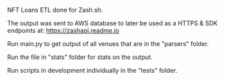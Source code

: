 NFT Loans ETL done for Zash.sh.

The output was sent to AWS database to later be used as a HTTPS & SDK endpoints at: https://zashapi.readme.io

Run main.py to get output of all venues that are in the "parsers" folder.

Run the file in "stats" folder for stats on the output.

Run scripts in development individually in the "tests" folder.
